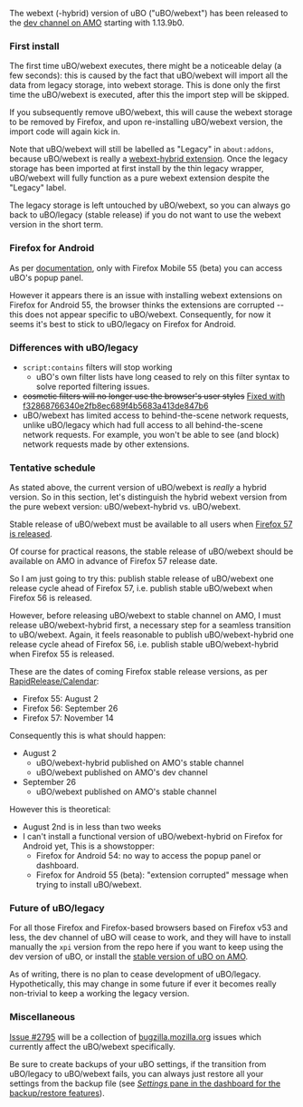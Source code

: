 The webext (-hybrid) version of uBO ("uBO/webext") has been released to the [dev channel on AMO](https://addons.mozilla.org/en-US/firefox/addon/ublock-origin/versions/beta) starting with 1.13.9b0.

### First install

The first time uBO/webext executes, there might be a noticeable delay (a few seconds): this is caused by the fact that uBO/webext will import all the data from legacy storage, into webext storage. This is done only the first time the uBO/webext is executed, after this the import step will be skipped.

If you subsequently remove uBO/webext, this will cause the webext storage to be removed by Firefox, and upon re-installing uBO/webext version, the import code will again kick in.

Note that uBO/webext will still be labelled as "Legacy" in `about:addons`, because uBO/webext is really a [webext-hybrid extension](https://developer.mozilla.org/en-US/Add-ons/WebExtensions/Embedded_WebExtensions). Once the legacy storage has been imported at first install by the thin legacy wrapper, uBO/webext will fully function as a pure webext extension despite the "Legacy" label.

The legacy storage is left untouched by uBO/webext, so you can always go back to uBO/legacy (stable release) if you do not want to use the webext version in the short term.

### Firefox for Android

As per [documentation](https://developer.mozilla.org/en-US/Add-ons/WebExtensions/Differences_between_desktop_and_Android), only with Firefox Mobile 55 (beta) you can access uBO's popup panel.

However it appears there is an issue with installing webext extensions on Firefox for Android 55, the browser thinks the extensions are corrupted -- this does not appear specific to uBO/webext. Consequently, for now it seems it's best to stick to uBO/legacy on Firefox for Android.

### Differences with uBO/legacy

- `script:contains` filters will stop working
    - uBO's own filter lists have long ceased to rely on this filter syntax to solve reported filtering issues.
- ~~cosmetic filters will no longer use the browser's user styles~~ [Fixed with f32868766340e2fb8ec689f4b5683a413de847b6](https://github.com/gorhill/uBlock/commit/f32868766340e2fb8ec689f4b5683a413de847b6)
- uBO/webext has limited access to behind-the-scene network requests, unlike uBO/legacy which had full access to all behind-the-scene network requests. For example, you won't be able to see (and block) network requests made by other extensions.

### Tentative schedule

As stated above, the current version of uBO/webext is _really_ a hybrid version. So in this section, let's distinguish the hybrid webext version from the pure webext version: uBO/webext-hybrid vs. uBO/webext.

Stable release of uBO/webext must be available to all users when [Firefox 57 is released](https://blog.mozilla.org/addons/2017/02/16/the-road-to-firefox-57-compatibility-milestones/).

Of course for practical reasons, the stable release of uBO/webext should be available on AMO in advance of Firefox 57 release date.

So I am just going to try this: publish stable release of uBO/webext one release cycle ahead of Firefox 57, i.e. publish stable uBO/webext when Firefox 56 is released.

However, before releasing uBO/webext to stable channel on AMO, I must release uBO/webext-hybrid first, a necessary step for a seamless transition to uBO/webext. Again, it feels reasonable to publish uBO/webext-hybrid one release cycle ahead of Firefox 56, i.e. publish stable uBO/webext-hybrid when Firefox 55 is released.

These are the dates of coming Firefox stable release versions, as per [RapidRelease/Calendar](https://wiki.mozilla.org/RapidRelease/Calendar):

- Firefox 55: August 2
- Firefox 56: September 26
- Firefox 57: November 14

Consequently this is what should happen:

- August 2
    - uBO/webext-hybrid published on AMO's stable channel
    - uBO/webext published on AMO's dev channel
- September 26
    - uBO/webext published on AMO's stable channel

However this is theoretical:
- August 2nd is in less than two weeks
- I can't install a functional version of uBO/webext-hybrid on Firefox for Android yet, This is a showstopper: 
    - Firefox for Android 54: no way to access the popup panel or dashboard.
    - Firefox for Android 55 (beta): "extension corrupted" message when trying to install uBO/webext.

### Future of uBO/legacy

For all those Firefox and Firefox-based browsers based on Firefox v53 and less, the dev channel of uBO will cease to work, and they will have to install manually the `xpi` version from the repo here if you want to keep using the dev version of uBO, or install the [stable version of uBO on AMO](https://addons.mozilla.org/en-US/firefox/addon/ublock-origin/).

As of writing, there is no plan to cease development of uBO/legacy. Hypothetically, this may change in some future if ever it becomes really non-trivial to keep a working the legacy version.

### Miscellaneous

[Issue #2795](https://github.com/gorhill/uBlock/issues/2795) will be a collection of [bugzilla.mozilla.org](https://bugzilla.mozilla.org/) issues which currently affect the uBO/webext specifically.

Be sure to create backups of your uBO settings, if the transition from uBO/legacy to uBO/webext fails, you can always just restore all your settings from the backup file (see [_Settings_ pane in the dashboard for the backup/restore features](https://github.com/gorhill/uBlock/wiki/Dashboard:-Settings#backuprestore-section)).